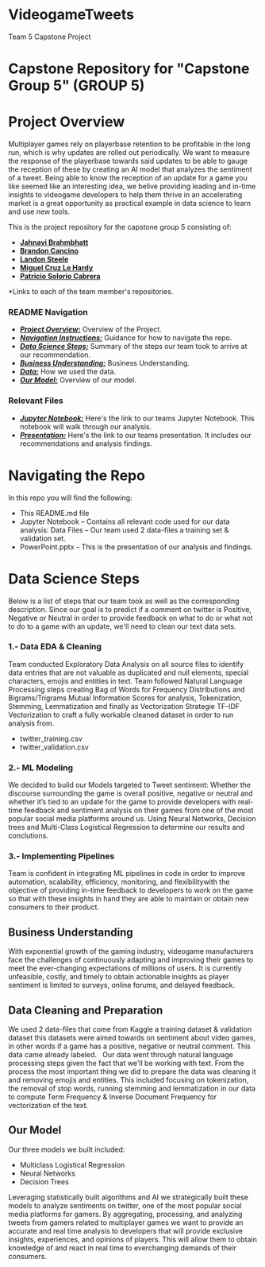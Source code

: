 
# VideogameTweets
Team 5 Capstone Project
# Capstone Repository for "Capstone Group 5" (GROUP 5)

# Project Overview

Multiplayer games rely on playerbase retention to be profitable in the long run, which is why updates are rolled out periodically. We want to measure the response of the playerbase towards said updates to be able to gauge the reception of these by creating an AI model that analyzes the sentiment of a tweet. Being able to know the reception of an update for a game you like seemed like an interesting idea, we belive providing leading and in-time insights to videogame developers to help them thrive in an accelerating market is a great opportunity as practical example in data science to learn and use new tools. 

This is the project repository for the capstone group 5 consisting of:

- [**Jahnavi Brahmbhatt**](https://github.com/Brandon-Meyer0/VideogameTweets/tree/Jahnavi)
- [**Brandon Cancino**](https://github.com/Brandon-Meyer0/VideogameTweets/tree/Brandon)
- [**Landon Steele**](https://github.com/Brandon-Meyer0/VideogameTweets/tree/landon-2)
- [**Miguel Cruz Le Hardy**](https://github.com/Brandon-Meyer0/VideogameTweets/tree/Miguel)
- [**Patricio Solorio Cabrera**](https://github.com/Brandon-Meyer0/VideogameTweets/tree/patricio)
  
*Links to each of the team member's repositories.
### README Navigation
* [***Project Overview:***](#Project-Overview) Overview of the Project.
* [***Navigation Instructions:***](#navigating-the-repo) Guidance for how to navigate the repo.
* [***Data Science Steps:***](#data-science-steps) Summary of the steps our team took to arrive at our recommendation.
* [***Business Understanding:***](#Business-Understanding) Business Understanding.
* [***Data:***](#Data-cleaning-and-preparation) How we used the data.
* [***Our Model:***](#Our-Model) Overview of our model.

### Relevant Files

* [***Jupyter Notebook:***](TweetSentimentAnalysis.ipynb) Here's the link to our teams Jupyter Notebook. This notebook will walk through our analysis.
* [***Presentation:***](Group5CapstonePresentation.pptx) Here's the link to our teams presentation. It includes our recommendations and analysis findings.


# Navigating the Repo
In this repo you will find the following:
-	This README.md file
-	Jupyter Notebook – Contains all relevant code used for our data analysis: Data Files – Our team used 2 data-files a training set & validation set.
-	PowerPoint.pptx – This is the presentation of our analysis and findings.

# Data Science Steps
Below is a list of steps that our team took as well as the corresponding description. Since our goal is to predict if a comment on twitter is Positive, Negative or Neutral in order to provide feedback on what to do or what not to do to a game with an update, we'll need to clean our text data sets.

### 1.- Data EDA & Cleaning
Team conducted Exploratory Data Analysis on all source files to identify data entries that are not valuable as duplicated and null elements, special characters, emojis and entities in text. Team followed Natural Language Processing steps creating Bag of Words for Frequency Distributions and Bigrams/Trigrams Mutual Information Scores for analysis, Tokenization, Stemming, Lemmatization and finally as Vectorization Strategie TF-IDF Vectorization to craft a fully workable cleaned dataset in order to run analysis from.
-	twitter_training.csv
-	twitter_validation.csv

### 2.- ML Modeling 
We decided to build our Models targeted to Tweet sentiment: Whether the discourse surrounding the game is overall positive, negative or neutral and whether it’s tied to an update for the game to provide developers with real-time feedback and sentiment analysis on their games from one of the most popular social media platforms around us. Using Neural Networks, Decision trees and Multi-Class Logistical Regression to determine our results and conclutions.

### 3.- Implementing Pipelines 
Team is confident in integrating ML pipeline​s in code in order to improve automation, scalability, efficiency, monitoring, and flexibility​ with the objective of providing in-time feedback to developers​ to work on the game so that with these insights in hand they are able to maintain or obtain new consumers to their product.

## Business Understanding
With exponential growth of the gaming industry, videogame manufacturers face the challenges of continuously adapting and improving their games to meet the ever-changing expectations of millions of users. It is currently unfeasible, costly, and timely to obtain actionable insights as player sentiment is limited to surveys, online forums, and delayed feedback. 

## Data Cleaning and Preparation 
We used 2 data-files that come from Kaggle a training dataset & validation dataset this datasets were aimed towards on sentiment about video games, in other words if a game has a positive, negative or neutral comment. This data came already labeled.
 
Our data went through natural language processing steps given the fact that we'll be working with text. From the process the most important thing we did to prepare the data was cleaning it and removing emojis and entities. This included focusing on tokenization, the removal of stop words, running stemming and lemmatization in our data to compute Term Frequency & Inverse Document Frequency for vectorization of the text.


## Our Model
Our three models we built included: 
- Multiclass Logistical Regression
- Neural Networks
- Decision Trees
  
Leveraging statistically built algorithms and AI we strategically built these models to analyze sentiments on twitter, one of the most popular social media platforms for gamers. By aggregating, processing, and analyzing tweets from gamers related to multiplayer games we want to provide an accurate and real time analysis to developers that will provide exclusive insights, experiences, and opinions of players. This will allow them to obtain knowledge of and react in real time to everchanging demands of their consumers.





